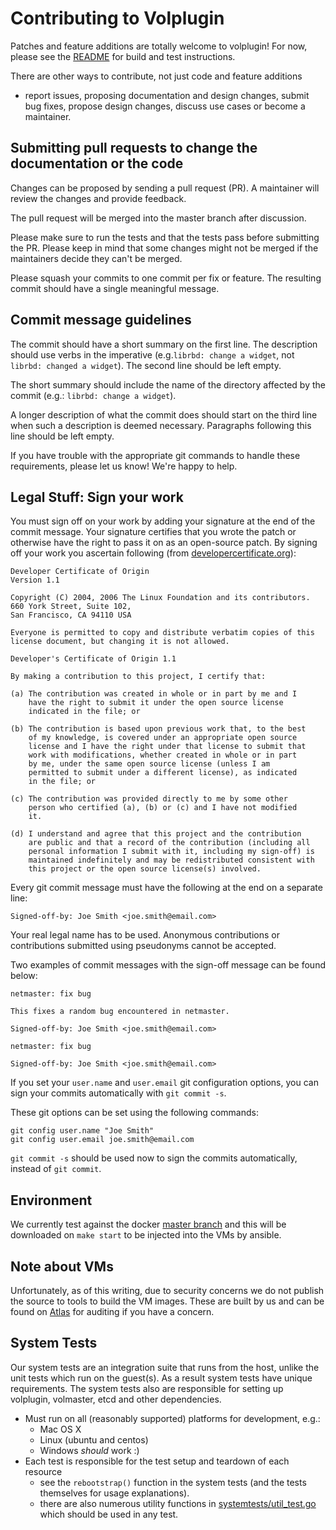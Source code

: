 # Contributing to Volplugin

Patches and feature additions are totally welcome to volplugin! For now, please
see the [README](https://github.com/contiv/volplugin/blob/master/README.md) for
build and test instructions.

There are other ways to contribute, not just code and feature additions
- report issues, proposing documentation and design changes, submit bug
fixes, propose design changes, discuss use cases or become a maintainer.

## Submitting pull requests to change the documentation or the code

Changes can be proposed by sending a pull request (PR). A maintainer
will review the changes and provide feedback.

The pull request will be merged into the master branch after discussion.

Please make sure to run the tests and that the tests pass before
submitting the PR. Please keep in mind that some changes might not be
merged if the maintainers decide they can't be merged.

Please squash your commits to one commit per fix or feature. The resulting
commit should have a single meaningful message.

## Commit message guidelines

The commit should have a short summary on the first line. The description
should use verbs in the imperative (e.g.`librbd: change a widget`, not
`librbd: changed a widget`). The second line should be left empty.

The short summary should include the name of the directory affected by
the commit (e.g.: `librbd: change a widget`).

A longer description of what the commit does should start on the third
line when such a description is deemed necessary. Paragraphs following
this line should be left empty.

If you have trouble with the appropriate git commands to handle these
requirements, please let us know! We're happy to help.

## Legal Stuff: Sign your work
You must sign off on your work by adding your signature at the end of the
commit message. Your signature certifies that you wrote the patch or
otherwise have the right to pass it on as an open-source patch.
By signing off your work you ascertain following (from [developercertificate.org](http://developercertificate.org/)):

```
Developer Certificate of Origin
Version 1.1

Copyright (C) 2004, 2006 The Linux Foundation and its contributors.
660 York Street, Suite 102,
San Francisco, CA 94110 USA

Everyone is permitted to copy and distribute verbatim copies of this
license document, but changing it is not allowed.

Developer's Certificate of Origin 1.1

By making a contribution to this project, I certify that:

(a) The contribution was created in whole or in part by me and I
    have the right to submit it under the open source license
    indicated in the file; or

(b) The contribution is based upon previous work that, to the best
    of my knowledge, is covered under an appropriate open source
    license and I have the right under that license to submit that
    work with modifications, whether created in whole or in part
    by me, under the same open source license (unless I am
    permitted to submit under a different license), as indicated
    in the file; or

(c) The contribution was provided directly to me by some other
    person who certified (a), (b) or (c) and I have not modified
    it.

(d) I understand and agree that this project and the contribution
    are public and that a record of the contribution (including all
    personal information I submit with it, including my sign-off) is
    maintained indefinitely and may be redistributed consistent with
    this project or the open source license(s) involved.
```

Every git commit message must have the following at the end on a separate line:

    Signed-off-by: Joe Smith <joe.smith@email.com>

Your real legal name has to be used. Anonymous contributions or contributions
submitted using pseudonyms cannot be accepted.

Two examples of commit messages with the sign-off message can be found below:
```
netmaster: fix bug

This fixes a random bug encountered in netmaster.

Signed-off-by: Joe Smith <joe.smith@email.com>
```
```
netmaster: fix bug

Signed-off-by: Joe Smith <joe.smith@email.com>
```

If you set your `user.name` and `user.email` git configuration options, you can
sign your commits automatically with `git commit -s`.

These git options can be set using the following commands:
```
git config user.name "Joe Smith"
git config user.email joe.smith@email.com
```

`git commit -s` should be used now to sign the commits automatically, instead of
`git commit`.

## Environment

We currently test against the docker [master branch](https://master.dockerproject.org)
and this will be downloaded on `make start` to be injected into the VMs by ansible.

## Note about VMs

Unfortunately, as of this writing, due to security concerns we do not publish
the source to tools to build the VM images. These are built by us and can be
found on [Atlas](https://atlas.hashicorp.com/contiv/boxes/centos71-netplugin) for
auditing if you have a concern. 

## System Tests

Our system tests are an integration suite that runs from the host, unlike the
unit tests which run on the guest(s). As a result system tests have unique
requirements. The system tests also are responsible for setting up volplugin,
volmaster, etcd and other dependencies.

* Must run on all (reasonably supported) platforms for development, e.g.:
  * Mac OS X
  * Linux (ubuntu and centos)
  * Windows *should* work :)
* Each test is responsible for the test setup and teardown of each resource
  * see the `rebootstrap()` function in the system tests (and the tests
    themselves for usage explanations).
  * there are also numerous utility functions in [systemtests/util_test.go](https://github.com/contiv/volplugin/blob/master/systemtests/util_test.go)
    which should be used in any test.
